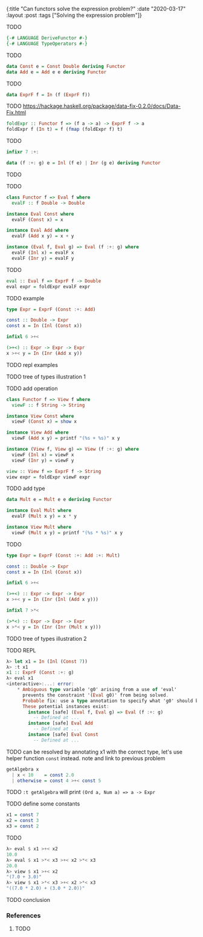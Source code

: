 {:title "Can functors solve the expression problem?"
 :date "2020-03-17"
 :layout :post
 :tags ["Solving the expression problem"]}

TODO

```haskell
{-# LANGUAGE DeriveFunctor #-}
{-# LANGUAGE TypeOperators #-}
```

TODO

```haskell
data Const e = Const Double deriving Functor
data Add e = Add e e deriving Functor
```

TODO

```haskell
data ExprF f = In (f (ExprF f))
```

TODO https://hackage.haskell.org/package/data-fix-0.2.0/docs/Data-Fix.html

```haskell
foldExpr :: Functor f => (f a -> a) -> ExprF f -> a
foldExpr f (In t) = f (fmap (foldExpr f) t)
```

TODO

```haskell
infixr 7 :+:

data (f :+: g) e = Inl (f e) | Inr (g e) deriving Functor
```

TODO

TODO

```haskell
class Functor f => Eval f where
  evalF :: f Double -> Double

instance Eval Const where
  evalF (Const x) = x

instance Eval Add where
  evalF (Add x y) = x + y

instance (Eval f, Eval g) => Eval (f :+: g) where
  evalF (Inl x) = evalF x
  evalF (Inr y) = evalF y
```

TODO

```haskell
eval :: Eval f => ExprF f -> Double
eval expr = foldExpr evalF expr
```

TODO example

```haskell
type Expr = ExprF (Const :+: Add)

const :: Double -> Expr
const x = In (Inl (Const x))

infixl 6 >+<

(>+<) :: Expr -> Expr -> Expr
x >+< y = In (Inr (Add x y))
```

TODO repl examples

TODO tree of types illustration 1

TODO add operation

```haskell
class Functor f => View f where
  viewF :: f String -> String

instance View Const where
  viewF (Const x) = show x

instance View Add where
  viewF (Add x y) = printf "(%s + %s)" x y

instance (View f, View g) => View (f :+: g) where
  viewF (Inl x) = viewF x
  viewF (Inr y) = viewF y

view :: View f => ExprF f -> String
view expr = foldExpr viewF expr
```

TODO add type

```haskell
data Mult e = Mult e e deriving Functor

instance Eval Mult where
  evalF (Mult x y) = x * y

instance View Mult where
  viewF (Mult x y) = printf "(%s * %s)" x y
```


TODO

```haskell
type Expr = ExprF (Const :+: Add :+: Mult)

const :: Double -> Expr
const x = In (Inl (Const x))

infixl 6 >+<

(>+<) :: Expr -> Expr -> Expr
x >+< y = In (Inr (Inl (Add x y)))

infixl 7 >*<

(>*<) :: Expr -> Expr -> Expr
x >*< y = In (Inr (Inr (Mult x y)))
```


TODO tree of types illustration 2

TODO REPL

```haskell
λ> let x1 = In (Inl (Const 7))
λ> :t x1
x1 :: ExprF (Const :+: g)
λ> eval x1
<interactive>:...: error:
    * Ambiguous type variable 'g0' arising from a use of 'eval'
      prevents the constraint '(Eval g0)' from being solved.
      Probable fix: use a type annotation to specify what 'g0' should be.
      These potential instances exist:
        instance [safe] (Eval f, Eval g) => Eval (f :+: g)
          -- Defined at ...
        instance [safe] Eval Add
          -- Defined at ...
        instance [safe] Eval Const
          -- Defined at ...
```

TODO can be resolved by annotating x1 with the correct type, let's use helper
function `const` instead. note and link to previous problem

```haskell
getAlgebra x
  | x < 10    = const 2.0
  | otherwise = const 4 >+< const 5
```

TODO `:t getAlgebra` will print `(Ord a, Num a) => a -> Expr`

TODO define some constants

```haskell
x1 = const 7
x2 = const 3
x3 = const 2
```

TODO

```haskell
λ> eval $ x1 >+< x2
10.0
λ> eval $ x1 >*< x3 >+< x2 >*< x3 
20.0
λ> view $ x1 >+< x2
"(7.0 + 3.0)"
λ> view $ x1 >*< x3 >+< x2 >*< x3 
"((7.0 * 2.0) + (3.0 * 2.0))"
```

TODO conclusion

### References

1. TODO
